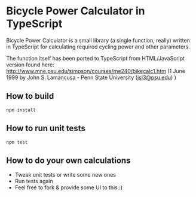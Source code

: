 # Bicycle Power Calculator in TypeScript

Bicycle Power Calculator is a small library (a single function, really) written in TypeScript for calculating required cycling power and other parameters.

The function itself has been ported to TypeScript from HTML/JavaScript version found here: http://www.mne.psu.edu/simpson/courses/me240/bikecalc1.htm (1 June 1999 by John S. Lamancusa - Penn State University (jsl3@psu.edu) )


## How to build
`npm install`

## How to run unit tests
`npm test`

## How to do your own calculations

- Tweak unit tests or write some new ones
- Run tests again
- Feel free to fork & provide some UI to this :) 
